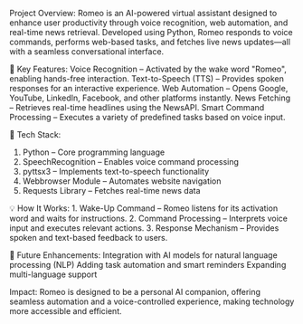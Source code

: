 Project Overview:
Romeo is an AI-powered virtual assistant designed to enhance user productivity through voice recognition, web automation, and real-time news retrieval. Developed using Python, Romeo responds to voice commands, performs web-based tasks, and fetches live news updates—all with a seamless conversational interface.

🔹 Key Features:
 Voice Recognition – Activated by the wake word "Romeo", enabling hands-free interaction.
 Text-to-Speech (TTS) – Provides spoken responses for an interactive experience.
 Web Automation – Opens Google, YouTube, LinkedIn, Facebook, and other platforms instantly.
 News Fetching – Retrieves real-time headlines using the NewsAPI.
 Smart Command Processing – Executes a variety of predefined tasks based on voice input.

🔹 Tech Stack:
1. Python – Core programming language
2. SpeechRecognition – Enables voice command processing
3. pyttsx3 – Implements text-to-speech functionality
4. Webbrowser Module – Automates website navigation
5. Requests Library – Fetches real-time news data

💡 How It Works:
1️. Wake-Up Command – Romeo listens for its activation word and waits for instructions.
2️. Command Processing – Interprets voice input and executes relevant actions.
3️. Response Mechanism – Provides spoken and text-based feedback to users.

🔹 Future Enhancements:
 Integration with AI models for natural language processing (NLP)
 Adding task automation and smart reminders
 Expanding multi-language support

Impact:
Romeo is designed to be a personal AI companion, offering seamless automation and a voice-controlled experience, making technology more accessible and efficient.
